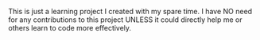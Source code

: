 This is just a learning project I created with my spare time.
I have NO need for any contributions to this project UNLESS it could directly help me or others learn to code more effectively.
